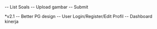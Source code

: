 -- List Soals
-- Upload gambar
-- Submit

*v2.1
-- Better PG design
-- User Login/Register/Edit Profil
-- Dashboard kinerja